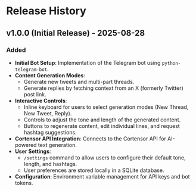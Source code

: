 # Release History

## v1.0.0 (Initial Release) - 2025-08-28

### Added

* **Initial Bot Setup**: Implementation of the Telegram bot using `python-telegram-bot`.
* **Content Generation Modes**:
    * Generate new tweets and multi-part threads.
    * Generate replies by fetching context from an X (formerly Twitter) post link.
* **Interactive Controls**:
    * Inline keyboard for users to select generation modes (New Thread, New Tweet, Reply).
    * Controls to adjust the tone and length of the generated content.
    * Buttons to regenerate content, edit individual lines, and request hashtag suggestions.
* **Cortensor API Integration**: Connects to the Cortensor API for AI-powered text generation.
* **User Settings**:
    * `/settings` command to allow users to configure their default tone, length, and hashtags.
    * User preferences are stored locally in a SQLite database.
* **Configuration**: Environment variable management for API keys and bot tokens.

